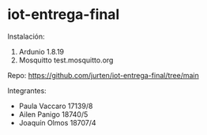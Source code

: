 # iot-entrega-final

Instalación:
1. Ardunio 1.8.19
2. Mosquitto test.mosquitto.org

Repo: https://github.com/jurten/iot-entrega-final/tree/main

Integrantes:
 - Paula Vaccaro 17139/8
 - Ailen Panigo 18740/5
 - Joaquín Olmos 18707/4

